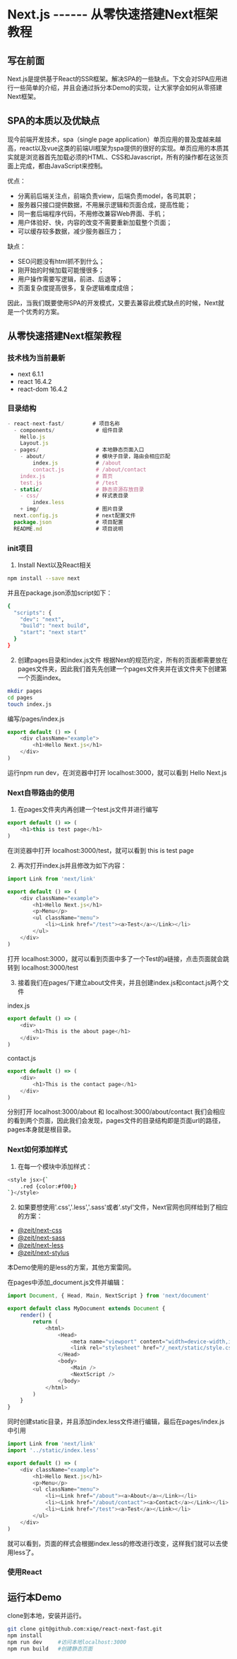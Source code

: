 # Next.js ------ 从零快速搭建Next框架教程

## 写在前面
Next.js是提供基于React的SSR框架。解决SPA的一些缺点。下文会对SPA应用进行一些简单的介绍，并且会通过拆分本Demo的实现，让大家学会如何从零搭建Next框架。

## SPA的本质以及优缺点
现今前端开发技术，spa（single page application）单页应用的普及度越来越高，react以及vue这类的前端UI框架为spa提供的很好的实现。单页应用的本质其实就是浏览器首先加载必须的HTML、CSS和Javascript，所有的操作都在这张页面上完成，都由JavaScript来控制。

优点：
- 分离前后端关注点，前端负责view，后端负责model，各司其职；
- 服务器只接口提供数据，不用展示逻辑和页面合成，提高性能；
- 同一套后端程序代码，不用修改兼容Web界面、手机；
- 用户体验好、快，内容的改变不需要重新加载整个页面；
- 可以缓存较多数据，减少服务器压力；

缺点：
- SEO问题没有html抓不到什么；
- 刚开始的时候加载可能慢很多；
- 用户操作需要写逻辑，前进、后退等；
- 页面复杂度提高很多，复杂逻辑难度成倍；

因此，当我们既要使用SPA的开发模式，又要去兼容此模式缺点的时候，Next就是一个优秀的方案。

## 从零快速搭建Next框架教程

### 技术栈为当前最新
- next 6.1.1
- react 16.4.2
- react-dom 16.4.2

### 目录结构
``` js
- react-next-fast/         # 项目名称
  - components/             # 组件目录
    Hello.js
    Layout.js
  - pages/                  # 本地静态页面入口
    - about/                # 模块子目录，路由会相应匹配
        index.js            # /about
        contact.js          # /about/contact
    index.js                # 首页
    test.js                 # /test
  - static/                 # 静态资源存放目录
    - css/                  # 样式表目录
        index.less
    + img/                  # 图片目录
  next.config.js            # next配置文件
  package.json              # 项目配置
  README.md                 # 项目说明
```

### init项目
1. Install Next以及React相关
``` bash
npm install --save next
```
并且在package.json添加script如下：
``` bash
{
  "scripts": {
    "dev": "next",
    "build": "next build",
    "start": "next start"
  }
}
```

2. 创建pages目录和index.js文件
根据Next的规范约定，所有的页面都需要放在pages文件夹，因此我们首先先创建一个pages文件夹并在该文件夹下创建第一个页面index。

``` bash
mkdir pages
cd pages
touch index.js
```
编写/pages/index.js
``` js
export default () => (
    <div className="example">
        <h1>Hello Next.js</h1>
    </div>
)
```
运行npm run dev，在浏览器中打开 localhost:3000，就可以看到 Hello Next.js

### Next自带路由的使用
1. 在pages文件夹内再创建一个test.js文件并进行编写
``` js
export default () => (
    <h1>this is test page</h1>
)
```
在浏览器中打开 localhost:3000/test，就可以看到 this is test page

2. 再次打开index.js并且修改为如下内容：
``` js
import Link from 'next/link'

export default () => (
    <div className="example">
        <h1>Hello Next.js</h1>
        <p>Menu</p>
        <ul className="menu">
            <li><Link href="/test"><a>Test</a></Link></li>
        </ul>
    </div>
)
```
打开 localhost:3000，就可以看到页面中多了一个Test的a链接，点击页面就会跳转到 localhost:3000/test

3. 接着我们在pages/下建立about文件夹，并且创建index.js和contact.js两个文件

index.js
``` js
export default () => (
    <div>
        <h1>This is the about page</h1>
    </div>
)
```
contact.js
``` js
export default () => (
    <div>
        <h1>This is the contact page</h1>
    </div>
)
```
分别打开 localhost:3000/about 和 localhost:3000/about/contact 我们会相应的看到两个页面，因此我们会发现，pages文件的目录结构即是页面url的路径，pages本身就是根目录。

### Next如何添加样式
1. 在每一个模块中添加样式：
``` bash
<style jsx>{`
    .red {color:#f00;}
`}</style>
```

2. 如果要想使用'.css','.less','.sass'或者'.styl'文件，Next官网也同样给到了相应的方案：
- [@zeit/next-css](https://github.com/zeit/next-plugins/tree/master/packages/next-css)
- [@zeit/next-sass](https://github.com/zeit/next-plugins/tree/master/packages/next-sass)
- [@zeit/next-less](https://github.com/zeit/next-plugins/tree/master/packages/next-less)
- [@zeit/next-stylus](https://github.com/zeit/next-plugins/tree/master/packages/next-stylus)

本Demo使用的是less的方案，其他方案雷同。

在pages中添加_document.js文件并编辑：
``` js
import Document, { Head, Main, NextScript } from 'next/document'

export default class MyDocument extends Document {
    render() {
        return (
            <html>
                <Head>
                    <meta name="viewport" content="width=device-width,initial-scale=1.0, minimum-scale=1.0, maximum-scale=1.0, user-scalable=no minimal-ui" />
                    <link rel="stylesheet" href="/_next/static/style.css" />
                </Head>
                <body>
                    <Main />
                    <NextScript />
                </body>
            </html>
        )
    }
}
```

同时创建static目录，并且添加index.less文件进行编辑，最后在pages/index.js中引用
``` js
import Link from 'next/link'
import '../static/index.less'

export default () => (
    <div className="example">
        <h1>Hello Next.js</h1>
        <p>Menu</p>
        <ul className="menu">
            <li><Link href="/about"><a>About</a></Link></li>
            <li><Link href="/about/contact"><a>Contact</a></Link></li>
            <li><Link href="/test"><a>Test</a></Link></li>
        </ul>
    </div>
)
```
就可以看到，页面的样式会根据index.less的修改进行改变，这样我们就可以去使用less了。

### 使用React


## 运行本Demo
clone到本地，安装并运行。
``` bash
git clone git@github.com:xiqe/react-next-fast.git
npm install
npm run dev     #访问本地localhost:3000
npm run build   #创建静态页面
```






